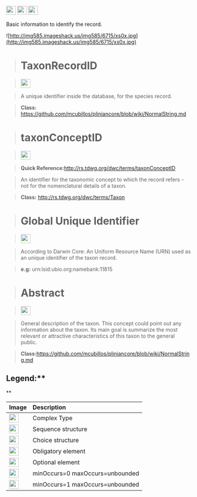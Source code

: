 <img src='http://img52.imageshack.us/img52/2777/elementkw.jpg' width='26' height='24' /> <img src='http://imageshack.us/a/img16/5397/multipleg.jpg' width='26' height='24' /> <img src='http://img6.imageshack.us/img6/1315/sequencej.jpg' width='26' height='24' />

Basic information to identify the record.


![http://img585.imageshack.us/img585/6715/xs0x.jpg](http://img585.imageshack.us/img585/6715/xs0x.jpg)




> # TaxonRecordID #

> <img src='http://img52.imageshack.us/img52/2777/elementkw.jpg' width='26' height='24' />

> A unique identifier inside the database, for the species record.

> <b>Class:</b> https://github.com/mcubillos/pliniancore/blob/wiki/NormalString.md

> # taxonConceptID #

> <img src='http://img585.imageshack.us/img585/4808/optional.jpg' width='26' height='24' />

> <b>Quick Reference:</b>http://rs.tdwg.org/dwc/terms/taxonConceptID

> An identifier for the taxonomic concept to which the record refers - not for the nomenclatural details of a taxon.

> <b>Class:</b> http://rs.tdwg.org/dwc/terms/Taxon


> # Global Unique Identifier #

> <img src='http://img585.imageshack.us/img585/4808/optional.jpg' width='26' height='24' />

> According to Darwin Core: An Uniform Resource Name (URN) used as an unique identifier of the taxon record.

> <b>e.g:</b> urn:lsid:ubio.org:namebank:11815

> # Abstract #

> <img src='http://img585.imageshack.us/img585/4808/optional.jpg' width='26' height='24' />

> General description of the taxon. This concept could point out any information about the taxon.  Its main goal is summarize the most relevant  or attractive characteristics of this taxon to the general public.

> <b>Class:</b>https://github.com/mcubillos/pliniancore/blob/wiki/NormalString.md

<h2>Legend:**</h2>**

|Image|Description|
|:----|:----------|
|<img src='http://imageshack.us/a/img16/5397/multipleg.jpg' width='26' height='24' />|Complex Type|
|<img src='http://img6.imageshack.us/img6/1315/sequencej.jpg' width='26' height='24' />|Sequence structure|
|<img src='http://img266.imageshack.us/img266/2791/choice.jpg' width='26' height='24' />|Choice structure|
|<img src='http://img52.imageshack.us/img52/2777/elementkw.jpg' width='26' height='24' />|Obligatory element|
|<img src='http://img585.imageshack.us/img585/4808/optional.jpg' width='26' height='24' />|Optional element|
|<img src='http://img19.imageshack.us/img19/4356/infinitol.jpg' width='26' height='24' />|minOccurs=0 maxOccurs=unbounded|
|<img src='http://img198.imageshack.us/img198/6134/unoinfinito.jpg' width='26' height='24' />|minOccurs=1 maxOccurs=unbounded|
